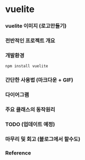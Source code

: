 # vuelite

### vuelite 이미지 (로고만들기)

### 전반적인 프로젝트 개요 

### 개발환경 
```sh
npm install vuelite
```
### 간단한 사용법 (마크다운 + GIF)

### 다이어그램 

### 주요 클래스의 동작원리

### TODO (업데이트 예정)

### 마무리 및 회고 (블로그에서 할수도)

### Reference

